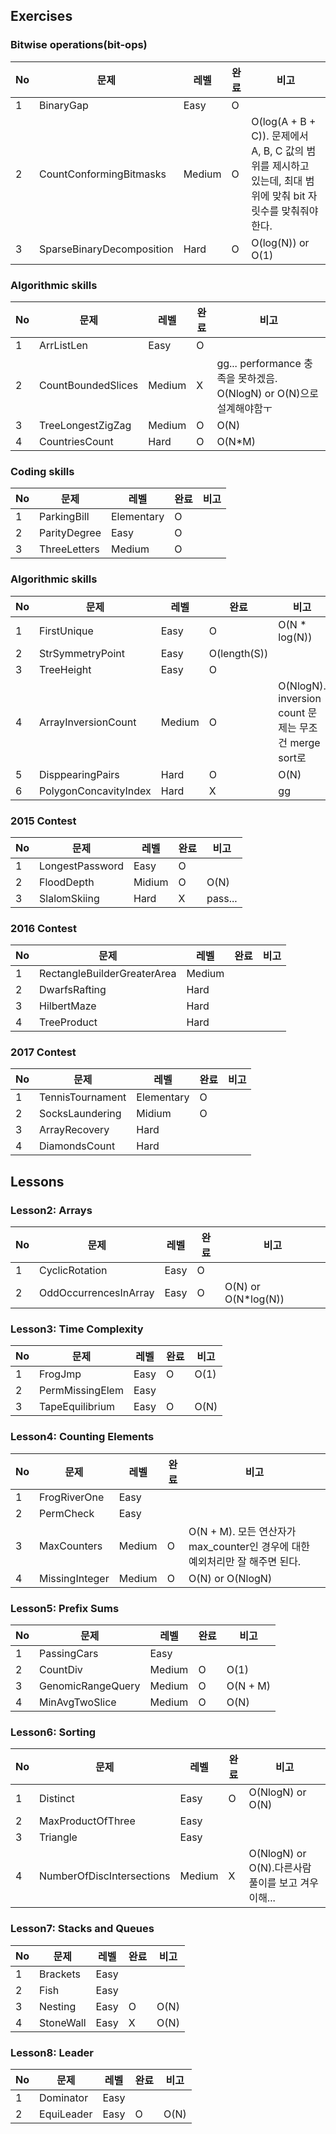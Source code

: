 ## Exercises
### Bitwise operations(bit-ops)
No | 문제 | 레벨 | 완료 | 비고
---|---|---|---|---
1 | BinaryGap | Easy | O | 
2 | CountConformingBitmasks | Medium | O | O(log(A + B + C)). 문제에서 A, B, C 값의 범위를 제시하고 있는데, 최대 범위에 맞춰 bit 자릿수를 맞춰줘야한다.
3 | SparseBinaryDecomposition | Hard | O | O(log(N)) or O(1)

### Algorithmic skills
No | 문제 | 레벨 | 완료 | 비고
---|---|---|---|---
1 | ArrListLen | Easy | O | 
2 | CountBoundedSlices | Medium | X | gg... performance 충족을 못하겠음. O(NlogN) or O(N)으로 설계해야함ㅜ
3 | TreeLongestZigZag | Medium | O | O(N)
4 | CountriesCount | Hard | O | O(N*M)

### Coding skills
No | 문제 | 레벨 | 완료 | 비고
---|---|---|---|---
1 | ParkingBill | Elementary | O | 
2 | ParityDegree | Easy | O | 
3 | ThreeLetters | Medium | O | 

### Algorithmic skills
No | 문제 | 레벨 | 완료 | 비고
---|---|---|---|---
1 | FirstUnique | Easy | O | O(N * log(N))
2 | StrSymmetryPoint | Easy | O(length(S)) | 
3 | TreeHeight | Easy | O | 
4 | ArrayInversionCount | Medium | O | O(NlogN). inversion count 문제는 무조건 merge sort로
5 | DisppearingPairs | Hard | O | O(N)
6 | PolygonConcavityIndex | Hard | X | gg

### 2015 Contest
No | 문제 | 레벨 | 완료 | 비고
---|---|---|---|---
1 | LongestPassword | Easy | O | 
2 | FloodDepth | Midium | O | O(N)
3 | SlalomSkiing | Hard | X | pass...

### 2016 Contest
No | 문제 | 레벨 | 완료 | 비고
---|---|---|---|---
1 | RectangleBuilderGreaterArea | Medium |  | 
2 | DwarfsRafting | Hard |  | 
3 | HilbertMaze | Hard |  | 
4 | TreeProduct | Hard |  | 

### 2017 Contest
No | 문제 | 레벨 | 완료 | 비고
---|---|---|---|---
1 | TennisTournament | Elementary | O | 
2 | SocksLaundering | Midium | O | 
3 | ArrayRecovery | Hard |  | 
4 | DiamondsCount | Hard |  | 

## Lessons

### Lesson2: Arrays
No | 문제 | 레벨 | 완료 | 비고
---|---|---|---|---
1 | CyclicRotation | Easy | O | 
2 | OddOccurrencesInArray | Easy | O | O(N) or O(N*log(N))

### Lesson3: Time Complexity
No | 문제 | 레벨 | 완료 | 비고
---|---|---|---|---
1 | FrogJmp | Easy | O | O(1)
2 | PermMissingElem | Easy |  | 
3 | TapeEquilibrium | Easy | O | O(N)

### Lesson4: Counting Elements
No | 문제 | 레벨 | 완료 | 비고
---|---|---|---|---
1 | FrogRiverOne | Easy |  | 
2 | PermCheck | Easy |  | 
3 | MaxCounters | Medium | O | O(N + M). 모든 연산자가 max_counter인 경우에 대한 예외처리만 잘 해주면 된다.
4 | MissingInteger | Medium | O | O(N) or O(NlogN)

### Lesson5: Prefix Sums
No | 문제 | 레벨 | 완료 | 비고
---|---|---|---|---
1 | PassingCars | Easy |  | 
2 | CountDiv | Medium | O | O(1)
3 | GenomicRangeQuery | Medium | O | O(N + M)
4 | MinAvgTwoSlice | Medium | O | O(N)

### Lesson6: Sorting
No | 문제 | 레벨 | 완료 | 비고
---|---|---|---|---
1 | Distinct | Easy | O | O(NlogN) or O(N)
2 | MaxProductOfThree | Easy |  | 
3 | Triangle | Easy |  | 
4 | NumberOfDiscIntersections | Medium | X | O(NlogN) or O(N).다른사람 풀이를 보고 겨우 이해...


### Lesson7: Stacks and Queues
No | 문제 | 레벨 | 완료 | 비고
---|---|---|---|---
1 | Brackets | Easy |  | 
2 | Fish | Easy |  | 
3 | Nesting | Easy | O | O(N)
4 | StoneWall | Easy | X | O(N)

### Lesson8: Leader
No | 문제 | 레벨 | 완료 | 비고
---|---|---|---|---
1 | Dominator | Easy |  | 
2 | EquiLeader | Easy | O | O(N)
